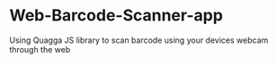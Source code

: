 # Web-Barcode-Scanner-app
Using Quagga JS library to scan barcode using your devices webcam through the web
